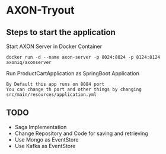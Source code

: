 # AXON-Tryout

## Steps to start the application 

Start AXON Server in Docker Container
    
    docker run -d --name axon-server -p 8024:8024 -p 8124:8124 axoniq/axonserver

Run ProductCartApplication as SpringBoot Application
    
    By Default this app runs on 8084 port
    You can change th port and other things by changing src/main/resources/application.yml
    
## TODO

   - Saga Implementation
   - Change Repository and Code for saving and retrieving
   - Use Mongo as EventStore
   - Use Kafka as EventStore
